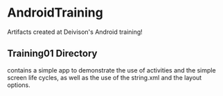 AndroidTraining
===============

Artifacts created at Deivison's Android training!

Training01 Directory 
--------------------
contains a simple app to demonstrate the use of activities and the simple screen life cycles, as well as the use of the string.xml and the layout options.
